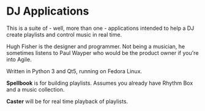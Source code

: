 # DJ Applications

This is a suite of - well, more than one - applications intended to
help a DJ create playlists and control music in real time.

Hugh Fisher is the designer and programmer. Not being a musician,
he sometimes listens to Paul Wayper who would be the product owner
if you're into Agile.

Written in Python 3 and Qt5, running on Fedora Linux.


**Spellbook** is for building playlists.
Assumes you already have Rhythm Box and a music collection.

**Caster** will be for real time playback of playlists.
